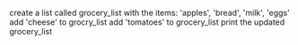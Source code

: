 create a list called grocery_list with the items: 'apples', 'bread', 'milk', 'eggs'
add 'cheese' to grocry_list
add 'tomatoes' to grocery_list
print the updated grocery_list
